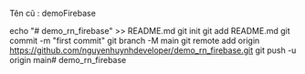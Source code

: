 Tên cũ : demoFirebase


echo "# demo_rn_firebase" >> README.md
git init
git add README.md
git commit -m "first commit"
git branch -M main
git remote add origin https://github.com/nguyenhuynhdeveloper/demo_rn_firebase.git
git push -u origin main# demo_rn_firebase
